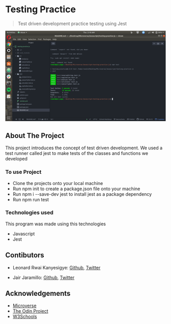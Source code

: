 # Testing Practice
> Test driven development practice testing using Jest

![screenshot](./app_screenshot.png)


## About The Project

This project introduces the concept of test driven development. We used a test runner called jest to make tests of the classes and functions we developed

### To use Project
- Clone the projects onto your local machine
- Run npm init to create a package.json file onto your machine
- Run npm i --save-dev jest to install jest as a package dependency
- Run npm run test

### Technologies used
This program was made using this technologies

- Javascript
- Jest

## Contibutors

* Leonard Rwai Kanyesigye: [Github](https://github.com/rmauritsson), [Twitter](https://twitter.com/leokanye)

* Jair Jaramillo: [Github](https://github.com/jairjy), [Twitter](https://twitter.com/jairjy)

<!-- ACKNOWLEDGEMENTS -->

## Acknowledgements

* [Microverse](https://www.microverse.org/)
* [The Odin Project](https://www.theodinproject.com/)
* [W3Schools](https://www.w3schools.com/)
